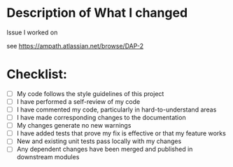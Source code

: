 <!--- Add a pull request title above in this format -->
<!--- real example: 'DAP-2: Design login component' -->
<!--- 'DAP-JiraIssueNumber: JiraIssueTitle' -->

# Description of What I changed

<!--- Please include a summary of the changes and the related issue.-->
<!--- It can simply be your commit message, which you must have -->

Issue I worked on

<!--- This project only accepts pull requests related to open issues -->
<!--- Want a new feature or change? Discuss it in an issue first -->
<!--- Found a bug? Point us to the issue/or create one so we can reproduce it -->
<!--- Just add the issue number at the end: -->

see https://ampath.atlassian.net/browse/DAP-2

# Checklist:

- [ ] My code follows the style guidelines of this project
- [ ] I have performed a self-review of my code
- [ ] I have commented my code, particularly in hard-to-understand areas
- [ ] I have made corresponding changes to the documentation
- [ ] My changes generate no new warnings
- [ ] I have added tests that prove my fix is effective or that my feature works
- [ ] New and existing unit tests pass locally with my changes
- [ ] Any dependent changes have been merged and published in downstream modules
